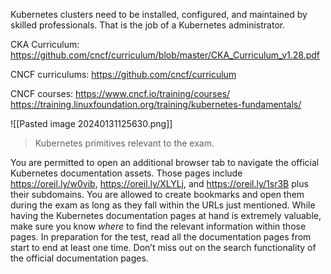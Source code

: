 Kubernetes clusters need to be installed, configured, and maintained by skilled professionals. That is the job of a Kubernetes administrator.

CKA Curriculum:
https://github.com/cncf/curriculum/blob/master/CKA_Curriculum_v1.28.pdf

CNCF curriculums:
https://github.com/cncf/curriculum

CNCF courses:
https://www.cncf.io/training/courses/
https://training.linuxfoundation.org/training/kubernetes-fundamentals/

![[Pasted image 20240131125630.png]]
>Kubernetes primitives relevant to the exam.

You are permitted to open an additional browser tab to navigate the official Kubernetes documentation assets. Those pages include https://oreil.ly/w0vib, https://oreil.ly/XLYLj, and https://oreil.ly/1sr3B plus their subdomains. You are allowed to create bookmarks and open them during the exam as long as they fall within the URLs just mentioned.
While having the Kubernetes documentation pages at hand is extremely valuable, make sure you know _where_ to find the relevant information within those pages. In preparation for the test, read all the documentation pages from start to end at least one time. Don’t miss out on the search functionality of the official documentation pages.

